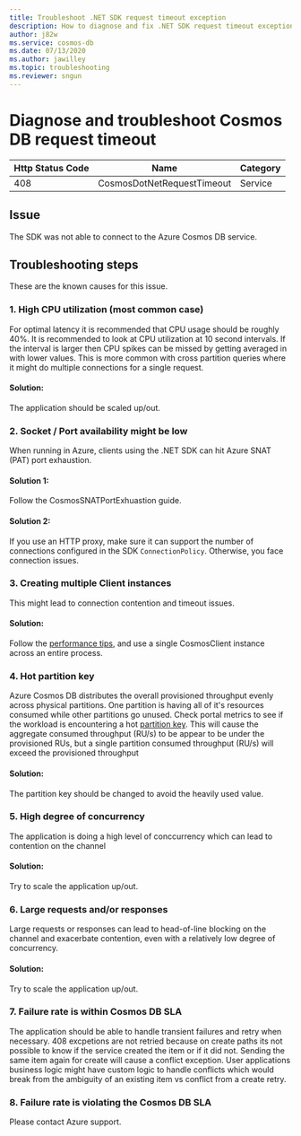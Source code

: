 ```yaml
---
title: Troubleshoot .NET SDK request timeout exception
description: How to diagnose and fix .NET SDK request timeout exception
author: j82w
ms.service: cosmos-db
ms.date: 07/13/2020
ms.author: jawilley
ms.topic: troubleshooting
ms.reviewer: sngun
---
```


# Diagnose and troubleshoot Cosmos DB request timeout

| Http Status Code | Name | Category |
|---|---|---|
|408|CosmosDotNetRequestTimeout|Service|

## Issue

The SDK was not able to connect to the Azure Cosmos DB service.

## Troubleshooting steps
These are the known causes for this issue.

### 1. High CPU utilization (most common case)
For optimal latency it is recommended that CPU usage should be roughly 40%. It is recommended to look at CPU utilization at 10 second intervals. If the interval is larger then CPU spikes can be missed by getting averaged in with lower values. This is more common with cross partition queries where it might do multiple connections for a single request.

#### Solution:
The application should be scaled up/out.

### 2. Socket / Port availability might be low
When running in Azure, clients using the .NET SDK can hit Azure SNAT (PAT) port exhaustion.

#### Solution 1:
Follow the CosmosSNATPortExhuastion guide.

#### Solution 2:
If you use an HTTP proxy, make sure it can support the number of connections configured in the SDK `ConnectionPolicy`.
Otherwise, you face connection issues.

### 3. Creating multiple Client instances
This might lead to connection contention and timeout issues.

#### Solution:
Follow the [performance tips](https://docs.microsoft.com/azure/cosmos-db/performance-tips), and use a single CosmosClient instance across an entire process.

### 4. Hot partition key
Azure Cosmos DB distributes the overall provisioned throughput evenly across physical partitions. One partition is having all of it's resources consumed while other partitions go unused. Check portal metrics to see if the workload is encountering a hot [partition key](https://docs.microsoft.com/azure/cosmos-db/partition-data). This will cause the aggregate consumed throughput (RU/s) to be appear to be under the provisioned RUs, but a single partition consumed throughput (RU/s) will exceed the provisioned throughput

#### Solution:
The partition key should be changed to avoid the heavily used value.

### 5. High degree of concurrency
The application is doing a high level of conccurrency which can lead to contention on the channel

#### Solution:
Try to scale the application up/out.

### 6. Large requests and/or responses
Large requests or responses can lead to head-of-line blocking on the channel and exacerbate contention, even with a relatively low degree of concurrency.

#### Solution:
Try to scale the application up/out.

### 7. Failure rate is within Cosmos DB SLA
The application should be able to handle transient failures and retry when necessary. 408 excpetions are not retried because on create paths its not possible to know if the service created the item or if it did not. Sending the same item again for create will cause a conflict exception. User applications business logic might have custom logic to handle conflicts which would break from the ambiguity of an existing item vs conflict from a create retry.

### 8. Failure rate is violating the Cosmos DB SLA
Please contact Azure support.